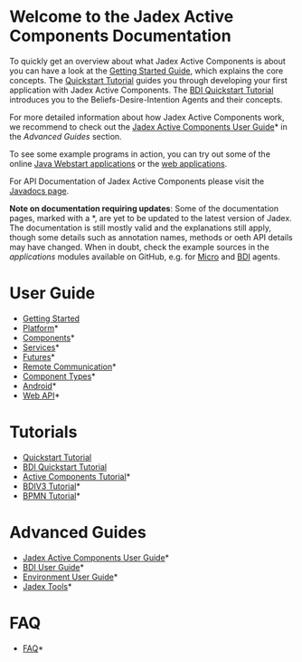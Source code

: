 # Welcome to the Jadex Active Components Documentation

To quickly get an overview about what Jadex Active Components is about you can have a look at the [Getting Started Guide](getting-started/getting-started.md), which explains the core concepts.
The [Quickstart Tutorial](tutorials/quickstart/01%20Introduction.md) guides you through developing your first application with Jadex Active Components.
The [BDI Quickstart Tutorial](tutorials/quickstart-bdi/01%20Introduction.md) introduces you to the Beliefs-Desire-Intention Agents and their concepts.

For more detailed information about how Jadex Active Components work, we recommend to check out the [Jadex Active Components User Guide](guides/ac/01%20Introduction.md)\* in the *Advanced Guides* section.

To see some example programs in action, you can try out some of the online [Java Webstart applications](https://www.activecomponents.org/#/docs/examples) or the [web applications](https://www.activecomponents.org/jadex-applications-web/).

For API Documentation of Jadex Active Components please visit the [Javadocs page](https://www.activecomponents.org/forward.html?type=javadoc&path=).

**Note on documentation requiring updates**: Some of the documentation pages, marked with a \*, are yet to be updated to the latest version of Jadex. The documentation is still mostly valid and the explanations still apply, though some details such as annotation names, methods or oeth API details may have changed. When in doubt, check the example sources in the *applications* modules available on GitHub, e.g. for [Micro](../applications/micro/src/main/java/jadex/micro) and [BDI](../applications/bdiv3/src/main/java/jadex/bdiv3) agents.

# User Guide

* [Getting Started](getting-started/getting-started.md)
* [Platform](platform/platform.md)\*
* [Components](components/components.md)\*
* [Services](services/services.md)\*
* [Futures](futures/futures.md)\*
* [Remote Communication](remote/remote.md)\*
* [Component Types](component-types/component-types.md)\*
* [Android](android/android.md)\*
* [Web API](webapi/webapi.md)\*

<!--* [Simulation](simulation/simulation.md)-->

# Tutorials

* [Quickstart Tutorial](tutorials/quickstart/01%20Introduction.md)
* [BDI Quickstart Tutorial](tutorials/quickstart-bdi/01%20Introduction.md)
* [Active Components Tutorial](tutorials/ac/01%20Introduction.md)\*
* [BDIV3 Tutorial](tutorials/bdiv3/01%20Introduction.md)\*
* [BPMN Tutorial](tutorials/bpmn/01%20Introduction.md)\*

# Advanced Guides

* [Jadex Active Components User Guide](guides/ac/01%20Introduction.md)\*
* [BDI User Guide](guides/bdiv3/01%20Introduction.md)\*
* [Environment User Guide](guides/env/01%20Introduction.md)\*
* [Jadex Tools](tools/01%20Introduction.md)\*

# FAQ

* [FAQ](faq/faq.md)\*
